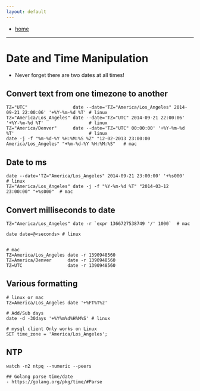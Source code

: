 ```yaml
---
layout: default
---
```

- [home](/index.md)

---
# Date and Time Manipulation

- Never forget there are two dates at all times!

## Convert text from one timezone to another
```
TZ="UTC"                 date --date='TZ="America/Los_Angeles" 2014-09-21 22:00:06' '+%Y-%m-%d %T' # linux
TZ="America/Los_Angeles" date --date='TZ="UTC" 2014-09-21 22:00:06' '+%Y-%m-%d %T'                 # linux
TZ="America/Denver"      date --date='TZ="UTC" 00:00:00' '+%Y-%m-%d %T'                            # linux
date -j -f "%m-%d-%Y %H:%M:%S %Z" "12-02-2013 23:00:00 America/Los_Angeles" "+%m-%d-%Y %H:%M:%S"   # mac
```

## Date to ms
```
date --date='TZ="America/Los_Angeles" 2014-09-21 23:00:00' '+%s000'               # linux
TZ="America/Los_Angeles" date -j -f "%Y-%m-%d %T" "2014-03-12 23:00:00" "+%s000"  # mac
```

## Convert milliseconds to date
```
TZ="America/Los_Angeles" date -r `expr 1366727538749 '/' 1000`  # mac

date date=@<seconds> # linux


# mac
TZ=America/Los_Angeles date -r 1390948560
TZ=America/Denver      date -r 1390948560
TZ=UTC                 date -r 1390948560
```

## Various formatting
```
# linux or mac
TZ=America/Los_Angeles date '+%FT%T%z'

# Add/Sub days
date -d -30days '+%Y%m%d%H%M%S' # linux

# mysql client Only works on Linux
SET time_zone = 'America/Los_Angeles';
```
## NTP
```
watch -n2 ntpq --numeric --peers

## Golang parse time/date
- https://golang.org/pkg/time/#Parse

```
